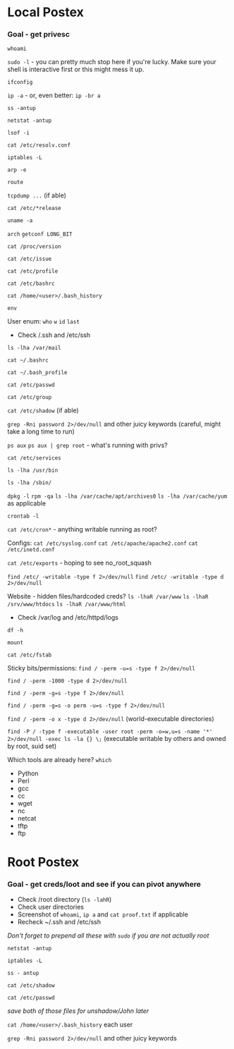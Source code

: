 # Local Postex
### Goal - get privesc

`whoami`

`sudo -l` - you can pretty much stop here if you're lucky.  Make sure your shell is interactive first or this might mess it up.

`ifconfig`

`ip -a` - or, even better: `ip -br a`

`ss -antup`

`netstat -antup`

`lsof -i`

`cat /etc/resolv.conf`

`iptables -L`

`arp -e`

`route`

`tcpdump ...` (if able)

`cat /etc/*release`

`uname -a`

`arch`   `getconf LONG_BIT`

`cat /proc/version`

`cat /etc/issue`

`cat /etc/profile`

`cat /etc/bashrc`

`cat /home/<user>/.bash_history`

`env`

User enum: `who` `w` `id` `last`
- Check /.ssh and /etc/ssh

`ls -lha /var/mail`

`cat ~/.bashrc`

`cat ~/.bash_profile`

`cat /etc/passwd`

`cat /etc/group`

`cat /etc/shadow` (if able)

`grep -Rni password 2>/dev/null` and other juicy keywords (careful, might take a long time to run)

`ps aux` `ps aux | grep root` - what's running with privs?

`cat /etc/services`

`ls -lha /usr/bin`

`ls -lha /sbin/`

`dpkg -l` `rpm -qa` `ls -lha /var/cache/apt/archives0` `ls -lha /var/cache/yum` as applicable

`crontab -l`

`cat /etc/cron*` - anything writable running as root?

Configs: `cat /etc/syslog.conf` `cat /etc/apache/apache2.conf` `cat /etc/inetd.conf`

`cat /etc/exports` - hoping to see no_root_squash

`find /etc/ -writable -type f 2>/dev/null`
`find /etc/ -writable -type d 2>/dev/null`

Website - hidden files/hardcoded creds?
`ls -lhaR /var/www` `ls -lhaR /srv/www/htdocs` `ls -lhaR /var/www/html`
- Check /var/log and /etc/httpd/logs

`df -h`

`mount`

`cat /etc/fstab`

Sticky bits/permissions:
`find / -perm -u=s -type f 2>/dev/null`

`find / -perm -1000 -type d 2>/dev/null`

`find / -perm -g=s -type f 2>/dev/null`

`find / -perm -g=s -o perm -u=s -type f 2>/dev/null`

`find / -perm -o x -type d 2>/dev/null` (world-executable directories)

`find -P / -type f -executable -user root -perm -o=w,u=s -name '*' 2>/dev/null -exec ls -la {} \;` (executable writable by others and owned by root, suid set)

Which tools are already here?
`which`
- Python
- Perl
- gcc
- cc
- wget
- nc
- netcat
- tftp
- ftp

# Root Postex
### Goal - get creds/loot and see if you can pivot anywhere
- Check /root directory (`ls -lahR`)
- Check user directories
- Screenshot of `whoami`, `ip a` and `cat proof.txt` if applicable
- Recheck ~/.ssh and /etc/ssh

*Don't forget to prepend all these with `sudo` if you are not actually root*

`netstat -antup`

`iptables -L`

`ss - antup`

`cat /etc/shadow`

`cat /etc/passwd`

*save both of those files for unshadow/John later*

`cat /home/<user>/.bash_history` each user

`grep -Rni password 2>/dev/null` and other juicy keywords


